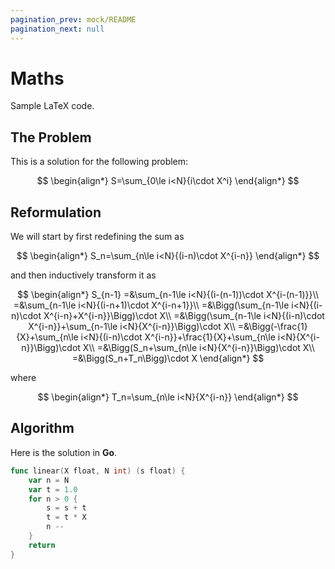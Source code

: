 ```yaml
---
pagination_prev: mock/README
pagination_next: null
---
```


# Maths

Sample LaTeX code.

## The Problem

This is a solution for the following problem:

$$
\begin{align*}
	S=\sum_{0\le i<N}{i\cdot X^i}
\end{align*}
$$

## Reformulation

We will start by first redefining the sum as

$$
\begin{align*}
	S_n=\sum_{n\le i<N}{(i-n)\cdot X^{i-n}}
\end{align*}
$$

and then inductively transform it as

$$
\begin{align*}
S_{n-1}
=&\sum_{n-1\le i<N}{(i-(n-1))\cdot X^{i-(n-1)}}\\
=&\sum_{n-1\le i<N}{(i-n+1)\cdot X^{i-n+1}}\\
=&\Bigg(\sum_{n-1\le i<N}{(i-n)\cdot X^{i-n}+X^{i-n}}\Bigg)\cdot X\\
=&\Bigg(\sum_{n-1\le i<N}{(i-n)\cdot X^{i-n}}+\sum_{n-1\le i<N}{X^{i-n}}\Bigg)\cdot X\\
=&\Bigg(-\frac{1}{X}+\sum_{n\le i<N}{(i-n)\cdot X^{i-n}}+\frac{1}{X}+\sum_{n\le i<N}{X^{i-n}}\Bigg)\cdot X\\
=&\Bigg(S_n+\sum_{n\le i<N}{X^{i-n}}\Bigg)\cdot X\\
=&\Bigg(S_n+T_n\Bigg)\cdot X
\end{align*}
$$

where

$$
\begin{align*}
	T_n=\sum_{n\le i<N}{X^{i-n}}
\end{align*}
$$

## Algorithm

Here is the solution in **Go**.

```Go
func linear(X float, N int) (s float) {
	var n = N
	var t = 1.0
	for n > 0 {
		s = s + t
		t = t * X
		n --
	}
	return
}
```
